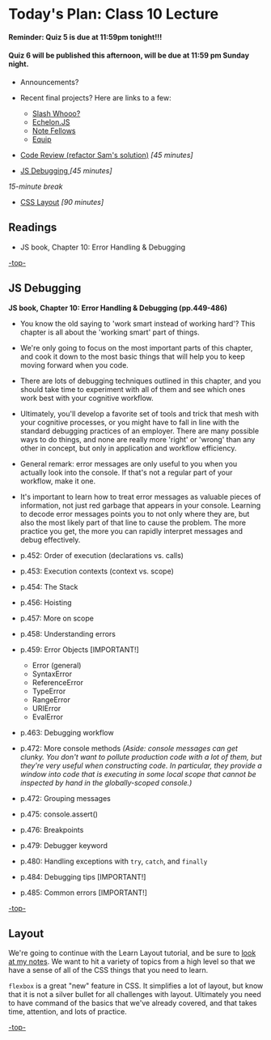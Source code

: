 # Today's Plan: Class 10 Lecture

#### Reminder: Quiz 5 is due at 11:59pm tonight!!!

#### Quiz 6 will be published this afternoon, will be due at 11:59 pm Sunday night.

- Announcements?

- Recent final projects? Here are links to a few:
   - [Slash Whooo?](http://wohlfea.github.io/cup-game)
   - [Echelon.JS](https://flegald.github.io/Echelon.JS)
   - [Note Fellows](https://clee46.github.io/note-fellows)
   - [Equip](http://heyduckd.github.io/equip/)

- [Code Review (refactor Sam's solution)](#codereview) *[45 minutes]*

- [JS Debugging ](#debugging) *[45 minutes]*

*15-minute break*

- [CSS Layout](#layout) *[90 minutes]*

## Readings

- JS book, Chapter 10: Error Handling & Debugging

[-top-](#top)

<a id="debugging"></a>
## JS Debugging

**JS book, Chapter 10: Error Handling & Debugging (pp.449-486)**

- You know the old saying to 'work smart instead of working hard'? This chapter is all about the 'working smart' part of things.

- We're only going to focus on the most important parts of this chapter, and cook it down to the most basic things that will help you to keep moving forward when you code.

- There are lots of debugging techniques outlined in this chapter, and you should take time to experiment with all of them and see which ones work best with your cognitive workflow.

- Ultimately, you'll develop a favorite set of tools and trick that mesh with your cognitive processes, or you might have to fall in line with the standard debugging practices of an employer. There are many possible ways to do things, and none are really more 'right' or 'wrong' than any other in concept, but only in application and workflow efficiency.

- General remark: error messages are only useful to you when you actually look into the console. If that's not a regular part of your workflow, make it one.

- It's important to learn how to treat error messages as valuable pieces of information, not just red garbage that appears in your console. Learning to decode error messages points you to not only where they are, but also the most likely part of that line to cause the problem. The more practice you get, the more you can rapidly interpret messages and debug effectively.

- p.452: Order of execution (declarations vs. calls)
- p.453: Execution contexts (context vs. scope)
- p.454: The Stack
- p.456: Hoisting
- p.457: More on scope
- p.458: Understanding errors
- p.459: Error Objects [IMPORTANT!]
  - Error (general)
  - SyntaxError
  - ReferenceError
  - TypeError
  - RangeError
  - URIError
  - EvalError
- p.463: Debugging workflow
- p.472: More console methods *(Aside: console messages can get clunky. You don't want to pollute production code with a lot of them, but they're very useful when constructing code. In particular, they provide a window into code that is executing in some local scope that cannot be inspected by hand in the globally-scoped console.)*
- p.472: Grouping messages
- p.475: console.assert()
- p.476: Breakpoints
- p.479: Debugger keyword
- p.480: Handling exceptions with `try`, `catch`, and `finally`
- p.484: Debugging tips [IMPORTANT!]
- p.485: Common errors [IMPORTANT!]

[-top-](#top)

<a id="layout"></a>
## Layout

We're going to continue with the Learn Layout tutorial, and be sure to [look at my notes](CSS-layout.md). We want to hit a variety of topics from a high level so that we have a sense of all of the CSS things that you need to learn.

`flexbox` is a great "new" feature in CSS. It simplifies a lot of layout, but know that it is not a silver bullet for all challenges with layout. Ultimately you need to have command of the basics that we've already covered, and that takes time, attention, and lots of practice.

[-top-](#top)
